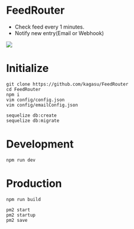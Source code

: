# FeedRouter
- Check feed every 1 minutes.
- Notify new entry(Email or Webhook)

![](https://user-images.githubusercontent.com/1202244/89741574-5b1d0200-dacd-11ea-822a-821c1c95aa70.png)

# Initialize
```
git clone https://github.com/kagasu/FeedRouter
cd FeedRouter
npm i
vim config/config.json
vim config/emailConfig.json

sequelize db:create
sequelize db:migrate
```

# Development
```
npm run dev
```

# Production
```
npm run build

pm2 start
pm2 startup
pm2 save
```
